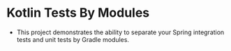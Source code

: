 # Kotlin Tests By Modules

- This project demonstrates the ability to separate your Spring integration tests and unit tests by Gradle modules.